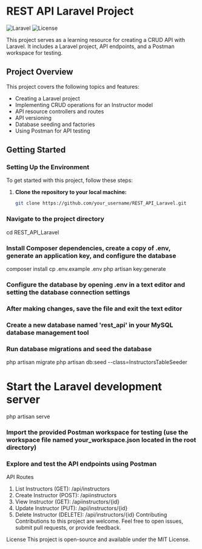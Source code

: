 # REST API Laravel Project

![Laravel](https://img.shields.io/badge/Laravel-8.x-red)
![License](https://img.shields.io/github/license/alaeddineth/REST_API_Laravel)

This project serves as a learning resource for creating a CRUD API with Laravel. It includes a Laravel project, API endpoints, and a Postman workspace for testing.

## Project Overview

This project covers the following topics and features:

- Creating a Laravel project
- Implementing CRUD operations for an Instructor model
- API resource controllers and routes
- API versioning
- Database seeding and factories
- Using Postman for API testing

## Getting Started

### Setting Up the Environment

To get started with this project, follow these steps:

1. **Clone the repository to your local machine:**

   ```bash
   git clone https://github.com/your_username/REST_API_Laravel.git
### Navigate to the project directory
cd REST_API_Laravel

### Install Composer dependencies, create a copy of .env, generate an application key, and configure the database
composer install
cp .env.example .env
php artisan key:generate

### Configure the database by opening .env in a text editor and setting the database connection settings
### After making changes, save the file and exit the text editor

### Create a new database named 'rest_api' in your MySQL database management tool

### Run database migrations and seed the database
php artisan migrate
php artisan db:seed --class=InstructorsTableSeeder

# Start the Laravel development server
php artisan serve

### Import the provided Postman workspace for testing (use the workspace file named your_workspace.json located in the root directory)
### Explore and test the API endpoints using Postman
API Routes
1. List Instructors (GET): /api/instructors
3. Create Instructor (POST): /apiinstructors
4. View Instructor (GET): /apiinstructors/{id}
5. Update Instructor (PUT): /api/instructors/{id}
6. Delete Instructor (DELETE): /api/instructors/{id}
Contributing
Contributions to this project are welcome. Feel free to open issues, submit pull requests, or provide feedback.

License
This project is open-source and available under the MIT License.


